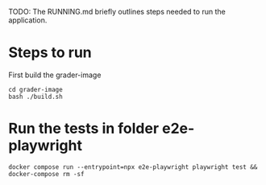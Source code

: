 TODO: The RUNNING.md briefly outlines steps needed to run the application.

# Steps to run

First build the grader-image

    cd grader-image
    bash ./build.sh


# Run the tests in folder e2e-playwright

    docker compose run --entrypoint=npx e2e-playwright playwright test && docker-compose rm -sf